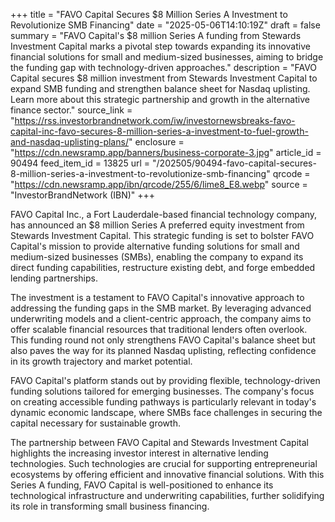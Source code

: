 +++
title = "FAVO Capital Secures $8 Million Series A Investment to Revolutionize SMB Financing"
date = "2025-05-06T14:10:19Z"
draft = false
summary = "FAVO Capital's $8 million Series A funding from Stewards Investment Capital marks a pivotal step towards expanding its innovative financial solutions for small and medium-sized businesses, aiming to bridge the funding gap with technology-driven approaches."
description = "FAVO Capital secures $8 million investment from Stewards Investment Capital to expand SMB funding and strengthen balance sheet for Nasdaq uplisting. Learn more about this strategic partnership and growth in the alternative finance sector."
source_link = "https://rss.investorbrandnetwork.com/iw/investornewsbreaks-favo-capital-inc-favo-secures-8-million-series-a-investment-to-fuel-growth-and-nasdaq-uplisting-plans/"
enclosure = "https://cdn.newsramp.app/banners/business-corporate-3.jpg"
article_id = 90494
feed_item_id = 13825
url = "/202505/90494-favo-capital-secures-8-million-series-a-investment-to-revolutionize-smb-financing"
qrcode = "https://cdn.newsramp.app/ibn/qrcode/255/6/lime8_E8.webp"
source = "InvestorBrandNetwork (IBN)"
+++

<p>FAVO Capital Inc., a Fort Lauderdale-based financial technology company, has announced an $8 million Series A preferred equity investment from Stewards Investment Capital. This strategic funding is set to bolster FAVO Capital's mission to provide alternative funding solutions for small and medium-sized businesses (SMBs), enabling the company to expand its direct funding capabilities, restructure existing debt, and forge embedded lending partnerships.</p><p>The investment is a testament to FAVO Capital's innovative approach to addressing the funding gaps in the SMB market. By leveraging advanced underwriting models and a client-centric approach, the company aims to offer scalable financial resources that traditional lenders often overlook. This funding round not only strengthens FAVO Capital's balance sheet but also paves the way for its planned Nasdaq uplisting, reflecting confidence in its growth trajectory and market potential.</p><p>FAVO Capital's platform stands out by providing flexible, technology-driven funding solutions tailored for emerging businesses. The company's focus on creating accessible funding pathways is particularly relevant in today's dynamic economic landscape, where SMBs face challenges in securing the capital necessary for sustainable growth.</p><p>The partnership between FAVO Capital and Stewards Investment Capital highlights the increasing investor interest in alternative lending technologies. Such technologies are crucial for supporting entrepreneurial ecosystems by offering efficient and innovative financial solutions. With this Series A funding, FAVO Capital is well-positioned to enhance its technological infrastructure and underwriting capabilities, further solidifying its role in transforming small business financing.</p>